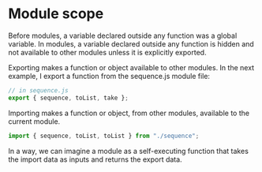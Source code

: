 # Module scope

Before modules, a variable declared outside any function was a global variable. In modules, a variable declared outside any function is hidden and not available to other modules unless it is explicitly exported.

Exporting makes a function or object available to other modules. In the next example, I export a function from the sequence.js module file:

```js
// in sequence.js
export { sequence, toList, take };

```

Importing makes a function or object, from other modules, available to the current module.

```js
import { sequence, toList, toList } from "./sequence";
```

In a way, we can imagine a module as a self-executing function that takes the import data as inputs and returns the export data.

